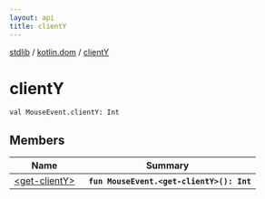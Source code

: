 ```yaml
---
layout: api
title: clientY
---
```

[stdlib](../../index.md) / [kotlin.dom](../index.md) / [clientY](index.md)

# clientY

```
val MouseEvent.clientY: Int
```

## Members

| Name | Summary |
|------|---------|
|[&lt;get-clientY&gt;](_get-clientY_.md)|&nbsp;&nbsp;**`fun MouseEvent.<get-clientY>(): Int`**<br>|
